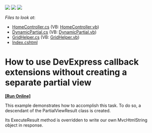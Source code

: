 <!-- default badges list -->
![](https://img.shields.io/endpoint?url=https://codecentral.devexpress.com/api/v1/VersionRange/128566971/13.1.8%2B)
[![](https://img.shields.io/badge/Open_in_DevExpress_Support_Center-FF7200?style=flat-square&logo=DevExpress&logoColor=white)](https://supportcenter.devexpress.com/ticket/details/E5027)
[![](https://img.shields.io/badge/📖_How_to_use_DevExpress_Examples-e9f6fc?style=flat-square)](https://docs.devexpress.com/GeneralInformation/403183)
<!-- default badges end -->
<!-- default file list -->
*Files to look at*:

* [HomeController.cs](./CS/DynamicView/Controllers/HomeController.cs) (VB: [HomeController.vb](./VB/DynamicView/Controllers/HomeController.vb))
* [DynamicPartial.cs](./CS/DynamicView/Helpers/DynamicPartial.cs) (VB: [DynamicPartial.vb](./VB/DynamicView/Helpers/DynamicPartial.vb))
* [GridHelper.cs](./CS/DynamicView/Helpers/GridHelper.cs) (VB: [GridHelper.vb](./VB/DynamicView/Helpers/GridHelper.vb))
* [Index.cshtml](./CS/DynamicView/Views/Home/Index.cshtml)
<!-- default file list end -->
# How to use DevExpress callback extensions without creating a separate partial view
<!-- run online -->
**[[Run Online]](https://codecentral.devexpress.com/e5027)**
<!-- run online end -->


<p>This example demonstrates how to accomplish this task. To do so, a descendant of the PartialViewResult class is created. </p><p>Its ExecuteResult method is overridden to write our own MvcHtmlString object in response.</p>

<br/>


